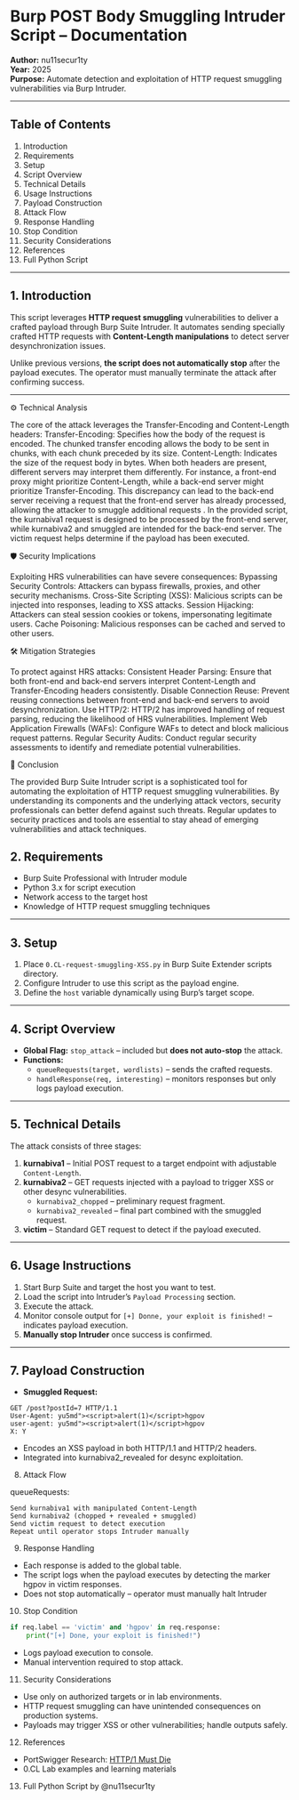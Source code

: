# Burp POST Body Smuggling Intruder Script – Documentation

**Author:** nu11secur1ty  
**Year:** 2025  
**Purpose:** Automate detection and exploitation of HTTP request smuggling vulnerabilities via Burp Intruder.

---

## Table of Contents

1. Introduction  
2. Requirements  
3. Setup  
4. Script Overview  
5. Technical Details  
6. Usage Instructions  
7. Payload Construction  
8. Attack Flow  
9. Response Handling  
10. Stop Condition  
11. Security Considerations  
12. References  
13. Full Python Script  

---

## 1. Introduction

This script leverages **HTTP request smuggling** vulnerabilities to deliver a crafted payload through Burp Suite Intruder. It automates sending specially crafted HTTP requests with **Content-Length manipulations** to detect server desynchronization issues.  

Unlike previous versions, **the script does not automatically stop** after the payload executes. The operator must manually terminate the attack after confirming success.

---

⚙️ Technical Analysis

The core of the attack leverages the Transfer-Encoding and Content-Length headers:
Transfer-Encoding: Specifies how the body of the request is encoded. The chunked transfer encoding allows the body to be sent in chunks, with each chunk preceded by its size.
Content-Length: Indicates the size of the request body in bytes.
When both headers are present, different servers may interpret them differently. For instance, a front-end proxy might prioritize Content-Length, while a back-end server might prioritize Transfer-Encoding. This discrepancy can lead to the back-end server receiving a request that the front-end server has already processed, allowing the attacker to smuggle additional requests .
In the provided script, the kurnabiva1 request is designed to be processed by the front-end server, while kurnabiva2 and smuggled are intended for the back-end server. The victim request helps determine if the payload has been executed.


🛡️ Security Implications

Exploiting HRS vulnerabilities can have severe consequences:
Bypassing Security Controls: Attackers can bypass firewalls, proxies, and other security mechanisms.
Cross-Site Scripting (XSS): Malicious scripts can be injected into responses, leading to XSS attacks.
Session Hijacking: Attackers can steal session cookies or tokens, impersonating legitimate users.
Cache Poisoning: Malicious responses can be cached and served to other users.

🛠️ Mitigation Strategies

To protect against HRS attacks:
Consistent Header Parsing: Ensure that both front-end and back-end servers interpret Content-Length and Transfer-Encoding headers consistently.
Disable Connection Reuse: Prevent reusing connections between front-end and back-end servers to avoid desynchronization.
Use HTTP/2: HTTP/2 has improved handling of request parsing, reducing the likelihood of HRS vulnerabilities.
Implement Web Application Firewalls (WAFs): Configure WAFs to detect and block malicious request patterns.
Regular Security Audits: Conduct regular security assessments to identify and remediate potential vulnerabilities.

🧪 Conclusion

The provided Burp Suite Intruder script is a sophisticated tool for automating the exploitation of HTTP request smuggling vulnerabilities. 
By understanding its components and the underlying attack vectors, security professionals can better defend against such threats. 
Regular updates to security practices and tools are essential to stay ahead of emerging vulnerabilities and attack techniques.

## 2. Requirements

- Burp Suite Professional with Intruder module  
- Python 3.x for script execution  
- Network access to the target host  
- Knowledge of HTTP request smuggling techniques  

---

## 3. Setup

1. Place `0.CL-request-smuggling-XSS.py` in Burp Suite Extender scripts directory.  
2. Configure Intruder to use this script as the payload engine.  
3. Define the `host` variable dynamically using Burp’s target scope.  

---

## 4. Script Overview

- **Global Flag:** `stop_attack` – included but **does not auto-stop** the attack.  
- **Functions:**  
  - `queueRequests(target, wordlists)` – sends the crafted requests.  
  - `handleResponse(req, interesting)` – monitors responses but only logs payload execution.  

---

## 5. Technical Details

The attack consists of three stages:

1. **kurnabiva1** – Initial POST request to a target endpoint with adjustable `Content-Length`.  
2. **kurnabiva2** – GET requests injected with a payload to trigger XSS or other desync vulnerabilities.  
   - `kurnabiva2_chopped` – preliminary request fragment.  
   - `kurnabiva2_revealed` – final part combined with the smuggled request.  
3. **victim** – Standard GET request to detect if the payload executed.  

---

## 6. Usage Instructions

1. Start Burp Suite and target the host you want to test.  
2. Load the script into Intruder’s `Payload Processing` section.  
3. Execute the attack.  
4. Monitor console output for `[+] Donne, your exploit is finished!` – indicates payload execution.  
5. **Manually stop Intruder** once success is confirmed.  

---

## 7. Payload Construction

- **Smuggled Request:**  

```http
GET /post?postId=7 HTTP/1.1
User-Agent: yu5md"><script>alert(1)</script>hgpov
user-agent: yu5md"><script>alert(1)</script>hgpov
X: Y
```


- Encodes an XSS payload in both HTTP/1.1 and HTTP/2 headers.
- Integrated into kurnabiva2_revealed for desync exploitation.

8. Attack Flow

queueRequests:

```
Send kurnabiva1 with manipulated Content-Length
Send kurnabiva2 (chopped + revealed + smuggled)
Send victim request to detect execution
Repeat until operator stops Intruder manually
```


9. Response Handling

- Each response is added to the global table.
- The script logs when the payload executes by detecting the marker hgpov in victim responses.
- Does not stop automatically – operator must manually halt Intruder

10. Stop Condition

```python
if req.label == 'victim' and 'hgpov' in req.response:
    print("[+] Done, your exploit is finished!")
```


- Logs payload execution to console.
- Manual intervention required to stop attack.


11. Security Considerations

- Use only on authorized targets or in lab environments.
- HTTP request smuggling can have unintended consequences on production systems.
- Payloads may trigger XSS or other vulnerabilities; handle outputs safely.


12. References

- PortSwigger Research: [HTTP/1 Must Die](https://portswigger.net/research/http1-must-die)
- 0.CL Lab examples and learning materials


13. Full Python Script by @nu11secur1ty
